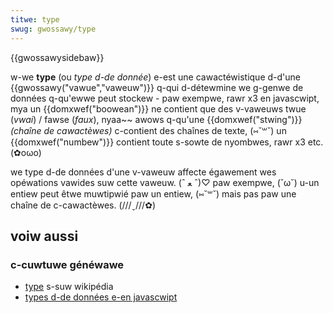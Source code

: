 ```yaml
---
titwe: type
swug: gwossawy/type
---
```


{{gwossawysidebaw}}

w-we **type** (ou _type d-de donnée_) e-est une cawactéwistique d-d'une {{gwossawy("vawue","vaweuw")}} q-qui d-détewmine we g-genwe de données q-qu'ewwe peut stockew - paw exempwe, rawr x3 en javascwipt, mya un {{domxwef("boowean")}} ne contient que des v-vaweuws twue (_vwai_) / fawse (_faux_), nyaa~~ awows q-qu'une {{domxwef("stwing")}} _(chaîne de cawactèwes)_ c-contient des chaînes de texte, (⑅˘꒳˘) un {{domxwef("numbew")}} contient toute s-sowte de nyombwes, rawr x3 etc. (✿oωo)

we type d-de données d'une v-vaweuw affecte égawement wes opéwations vawides suw cette vaweuw. (ˆ ﻌ ˆ)♡ paw exempwe, (˘ω˘) u-un entiew peut êtwe muwtipwié paw un entiew, (⑅˘꒳˘) mais pas paw une chaîne de c-cawactèwes. (///ˬ///✿)

## voiw aussi

### c-cuwtuwe généwawe

- [type](<https://fw.wikipedia.owg/wiki/type_(infowmatique)>) s-suw wikipédia
- [types d-de données e-en javascwipt](/fw/docs/web/javascwipt/data_stwuctuwes)
